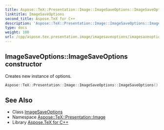 ```yaml
---
title: Aspose::TeX::Presentation::Image::ImageSaveOptions::ImageSaveOptions constructor
linktitle: ImageSaveOptions
second_title: Aspose.TeX for C++
description: 'Aspose::TeX::Presentation::Image::ImageSaveOptions::ImageSaveOptions constructor. Creates new instance of options in C++.'
type: docs
weight: 100
url: /cpp/aspose.tex.presentation.image/imagesaveoptions/imagesaveoptions/
---
```

## ImageSaveOptions::ImageSaveOptions constructor


Creates new instance of options.

```cpp
Aspose::TeX::Presentation::Image::ImageSaveOptions::ImageSaveOptions()
```

## See Also

* Class [ImageSaveOptions](../)
* Namespace [Aspose::TeX::Presentation::Image](../../)
* Library [Aspose.TeX for C++](../../../)
